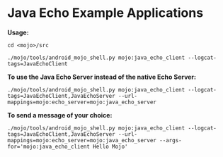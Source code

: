 Java Echo Example Applications
==============================

**Usage:**

`cd <mojo>/src`

`./mojo/tools/android_mojo_shell.py mojo:java_echo_client --logcat-tags=JavaEchoClient`

**To use the Java Echo Server instead of the native Echo Server:**

`./mojo/tools/android_mojo_shell.py mojo:java_echo_client --logcat-tags=JavaEchoClient,JavaEchoServer --url-mappings=mojo:echo_server=mojo:java_echo_server`


**To send a message of your choice:**

`./mojo/tools/android_mojo_shell.py mojo:java_echo_client --logcat-tags=JavaEchoClient,JavaEchoServer --url-mappings=mojo:echo_server=mojo:java_echo_server --args-for='mojo:java_echo_client Hello Mojo'`

<!---
If you copy the above commands from this source .md file then do not include the backticks: `
-->

